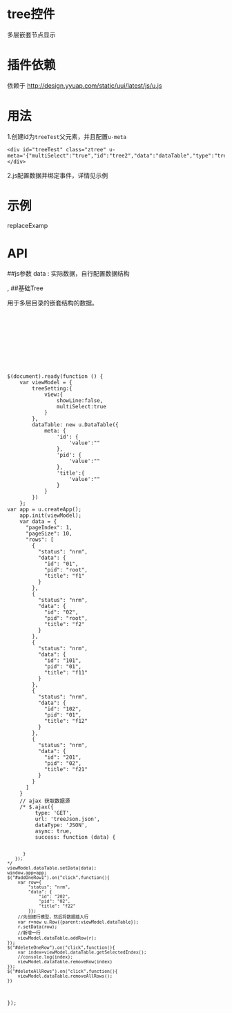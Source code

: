 # tree控件

多层嵌套节点显示

# 插件依赖

依赖于 http://design.yyuap.com/static/uui/latest/js/u.js

# 用法

1.创建id为`treeTest`父元素，并且配置`u-meta`

```
<div id="treeTest" class="ztree" u-meta='{"multiSelect":"true","id":"tree2","data":"dataTable","type":"tree","idField":"id","pidField":"pid","nameField":"title","setting":"treeSetting"}'></div>

```
2.js配置数据并绑定事件，详情见示例

# 示例

replaceExamp


# API

##js参数
data : 实际数据，自行配置数据结构


,
##基础Tree

用于多层目录的嵌套结构的数据。
<div class="example-content"><!-- <div id="demoLeft"> -->
	<div id="treeTest" class="ztree" u-meta='{"multiSelect":"true","id":"tree2","data":"dataTable","type":"tree","idField":"id","pidField":"pid","nameField":"title","setting":"treeSetting"}'></div>
<!-- </div> -->
       </div>

<div class="example-content ex-hide"><style>

</style></div>

<script>
$(document).ready(function () {
    var viewModel = {
    	treeSetting:{
    		view:{
    			showLine:false,
                multiSelect:true
    		}
    	},
        dataTable: new u.DataTable({
            meta: {
                'id': {
                    'value':""
                },
                'pid': {
                    'value':""
                },
                'title':{
                	'value':""
                }
            }
        })
    };
var app = u.createApp();
    app.init(viewModel);
    var data = {
      "pageIndex": 1,
      "pageSize": 10,
      "rows": [
        {
          "status": "nrm",
          "data": {
            "id": "01",
            "pid": "root",
            "title": "f1"
          }
        },
        {
          "status": "nrm",
          "data": {
            "id": "02",
            "pid": "root",
            "title": "f2"
          }
        },
        {
          "status": "nrm",
          "data": {
            "id": "101",
            "pid": "01",
            "title": "f11"
          }
        },
        {
          "status": "nrm",
          "data": {
            "id": "102",
            "pid": "01",
            "title": "f12"
          }
        },
        {
          "status": "nrm",
          "data": {
            "id": "201",
            "pid": "02",
            "title": "f21"
          }
        }
      ]
    }
    // ajax 获取数据源
    /* $.ajax({
         type: 'GET',
         url: 'treeJson.json',
         dataType: 'JSON',
         async: true,
         success: function (data) {
            
          }
       }); 
    */
    viewModel.dataTable.setData(data);
    window.app=app;
    $("#addOneRow1").on("click",function(){
        var row={
            "status": "nrm",
            "data": {
                "id": "202",
                "pid": "02",
                "title": "f22"
            }};
        //先创建行模型，然后将数据插入行
        var r=new u.Row({parent:viewModel.dataTable});
        r.setData(row);
        //新增一行
        viewModel.dataTable.addRow(r);
    });
    $("#deleteOneRow").on("click",function(){
    	var index=viewModel.dataTable.getSelectedIndex();
    	//console.log(index);
    	viewModel.dataTable.removeRow(index)
    });
    $("#deleteAllRows").on("click",function(){
    	viewModel.dataTable.removeAllRows();
    })
});
</script>

<div class="examples-code"><pre><code>
<!-- <div id="demoLeft"> -->
	<div id="treeTest" class="ztree" u-meta='{"multiSelect":"true","id":"tree2","data":"dataTable","type":"tree","idField":"id","pidField":"pid","nameField":"title","setting":"treeSetting"}'></div>
<!-- </div> -->
       </code></pre>
</div>

<div class="examples-code"><pre><code>
</code></pre>
</div>

<div class="examples-code"><pre><code>
$(document).ready(function () {
    var viewModel = {
    	treeSetting:{
    		view:{
    			showLine:false,
                multiSelect:true
    		}
    	},
        dataTable: new u.DataTable({
            meta: {
                'id': {
                    'value':""
                },
                'pid': {
                    'value':""
                },
                'title':{
                	'value':""
                }
            }
        })
    };
var app = u.createApp();
    app.init(viewModel);
    var data = {
      "pageIndex": 1,
      "pageSize": 10,
      "rows": [
        {
          "status": "nrm",
          "data": {
            "id": "01",
            "pid": "root",
            "title": "f1"
          }
        },
        {
          "status": "nrm",
          "data": {
            "id": "02",
            "pid": "root",
            "title": "f2"
          }
        },
        {
          "status": "nrm",
          "data": {
            "id": "101",
            "pid": "01",
            "title": "f11"
          }
        },
        {
          "status": "nrm",
          "data": {
            "id": "102",
            "pid": "01",
            "title": "f12"
          }
        },
        {
          "status": "nrm",
          "data": {
            "id": "201",
            "pid": "02",
            "title": "f21"
          }
        }
      ]
    }
    // ajax 获取数据源
    /* $.ajax({
         type: 'GET',
         url: 'treeJson.json',
         dataType: 'JSON',
         async: true,
         success: function (data) {
            
          }
       }); 
    */
    viewModel.dataTable.setData(data);
    window.app=app;
    $("#addOneRow1").on("click",function(){
        var row={
            "status": "nrm",
            "data": {
                "id": "202",
                "pid": "02",
                "title": "f22"
            }};
        //先创建行模型，然后将数据插入行
        var r=new u.Row({parent:viewModel.dataTable});
        r.setData(row);
        //新增一行
        viewModel.dataTable.addRow(r);
    });
    $("#deleteOneRow").on("click",function(){
    	var index=viewModel.dataTable.getSelectedIndex();
    	//console.log(index);
    	viewModel.dataTable.removeRow(index)
    });
    $("#deleteAllRows").on("click",function(){
    	viewModel.dataTable.removeAllRows();
    })
});</code></pre>
</div>

